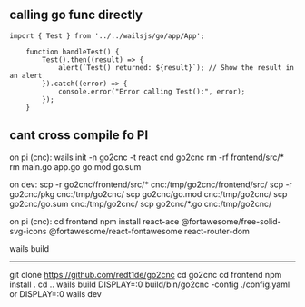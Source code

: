 ## calling go func directly

```
import { Test } from '../../wailsjs/go/app/App';

    function handleTest() {
        Test().then((result) => {
            alert(`Test() returned: ${result}`); // Show the result in an alert
        }).catch((error) => {
            console.error("Error calling Test():", error);
        });
    }
```


## cant cross compile fo PI


on pi (cnc):
wails init -n go2cnc -t react
cnd go2cnc
rm -rf frontend/src/*
rm main.go app.go go.mod go.sum

on dev:
scp -r go2cnc/frontend/src/* cnc:/tmp/go2cnc/frontend/src/
scp -r go2cnc/pkg cnc:/tmp/go2cnc/
scp go2cnc/go.mod cnc:/tmp/go2cnc/
scp go2cnc/go.sum cnc:/tmp/go2cnc/
scp go2cnc/*.go cnc:/tmp/go2cnc/

on pi (cnc):
cd frontend
npm install react-ace @fortawesome/free-solid-svg-icons @fortawesome/react-fontawesome react-router-dom

wails build


---------------------------------
git clone https://github.com/redt1de/go2cnc
cd go2cnc
cd frontend 
npm install .
cd ..
wails build
DISPLAY=:0 build/bin/go2cnc -config ./config.yaml
    or
DISPLAY=:0 wails dev